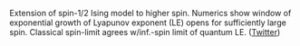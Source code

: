 
Extension of spin-1/2 Ising model to higher spin. Numerics show window of exponential growth of Lyapunov exponent (LE) opens for sufficiently large spin. Classical spin-limit agrees w/inf.-spin limit of quantum LE. ([Twitter](https://twitter.com/JoshuahHeath/status/1164911954705567744))
